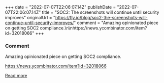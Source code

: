 +++
date = "2022-07-07T22:06:07.14Z"
publishDate = "2022-07-07T22:06:07.14Z"
title = "SOC2: The screenshots will continue until security improves"
originalUrl = "https://fly.io/blog/soc2-the-screenshots-will-continue-until-security-improves/"
comment = "Amazing opinionated piece on getting SOC2 compliance.\n\nhttps://news.ycombinator.com/item?id=32018066"
+++

### Comment

Amazing opinionated piece on getting SOC2 compliance.

https://news.ycombinator.com/item?id=32018066

[Read more](https://fly.io/blog/soc2-the-screenshots-will-continue-until-security-improves/)
